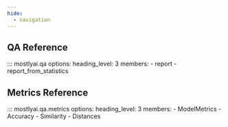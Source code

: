 ```yaml
---
hide:
  - navigation
---
```


## QA Reference

::: mostlyai.qa
    options:
        heading_level: 3
        members:
            - report
            - report_from_statistics

## Metrics Reference

::: mostlyai.qa.metrics
    options:
        heading_level: 3
        members:
            - ModelMetrics
            - Accuracy
            - Similarity
            - Distances
